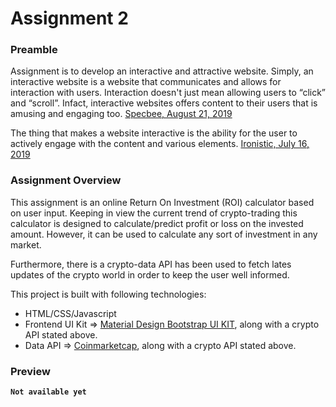 # Assignment 2

### Preamble

Assignment is to develop an interactive and attractive website. Simply, an interactive website is a website that communicates and allows for interaction with users. Interaction doesn't just mean allowing users to “click” and “scroll”. Infact, interactive websites offers content to their users that is amusing and engaging too. [Specbee, August 21, 2019](https://www.specbee.com/blogs/how-make-interactive-websites-and-why-you-need-one "Specbee, August 21, 2019")

The thing that makes a website interactive is the ability for the user to actively engage with the content and various elements. [Ironistic, July 16, 2019](https://www.ironistic.com/insights/interactive-website-design-benefits/ "Ironistic, July 16, 2019")

### Assignment Overview

This assignment is an online Return On Investment (ROI) calculator based on user input. Keeping in view the current trend of crypto-trading this calculator is designed to calculate/predict profit or loss on the invested amount. However, it can be used to calculate any sort of investment in any market. 

Furthermore, there is a crypto-data API has been used to fetch lates updates of the crypto world in order to keep the user well informed. 

This project is built with following technologies:

- HTML/CSS/Javascript 
- Frontend UI Kit => [Material Design Bootstrap UI KIT](https://mdbootstrap.com/ "Material Design Bootstrap UI KIT"), along with a crypto API stated above.
- Data API => [Coinmarketcap](https://mdbootstrap.com/ "Coinmarketcap"), along with a crypto API stated above.

<!-- Want to see it live? [click here](https://azlaan4.github.io/Learn-MERN/Assignment%2003/index.html "click here") -->

### Preview

**`Not available yet`**